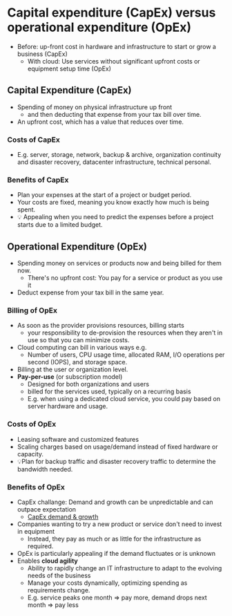# Capital expenditure (CapEx) versus operational expenditure (OpEx)

- Before: up-front cost in hardware and infrastructure to start or grow a business (CapEx)
  - With cloud: Use services without significant upfront costs or equipment setup time (OpEx)

## Capital Expenditure (CapEx)

- Spending of money on physical infrastructure up front
  - and then deducting that expense from your tax bill over time.
- An upfront cost, which has a value that reduces over time.

### Costs of CapEx

- E.g. server, storage, network, backup & archive, organization continuity and disaster recovery, datacenter infrastructure, technical personal.

### Benefits of CapEx

- Plan your expenses at the start of a project or budget period.
- Your costs are fixed, meaning you know exactly how much is being spent.
- 💡 Appealing when you need to predict the expenses before a project starts due to a limited budget.

## Operational Expenditure (OpEx)

- Spending money on services or products now and being billed for them now.
  - There's no upfront cost: You pay for a service or product as you use it
- Deduct expense from your tax bill in the same year.

### Billing of OpEx

- As soon as the provider provisions resources, billing starts
  - your responsibility to de-provision the resources when they aren't in use so that you can minimize costs.
- Cloud computing can bill in various ways e.g.
  - Number of users, CPU usage time, allocated RAM, I/O operations per second (IOPS), and storage space.
- Billing at the user or organization level.
- **Pay-per-use** (or subscription model)
  - Designed for both organizations and users
  - billed for the services used, typically on a recurring basis
  - E.g. when using a dedicated cloud service, you could pay based on server hardware and usage.

### Costs of OpEx

- Leasing software and customized features
- Scaling charges based on usage/demand instead of fixed hardware or capacity.
- 💡Plan for backup traffic and disaster recovery traffic to determine the bandwidth needed.

### Benefits of OpEx

- CapEx challange: Demand and growth can be unpredictable and can outpace expectation
  - [CapEx demand & growth](./img/capex-demand-and-growth.png)
- Companies wanting to try a new product or service don't need to invest in equipment
  - Instead, they pay as much or as little for the infrastructure as required.
- OpEx is particularly appealing if the demand fluctuates or is unknown
- Enables **cloud agility**
  - Ability to rapidly change an IT infrastructure to adapt to the evolving needs of the business
  - Manage your costs dynamically, optimizing spending as requirements change.
  - E.g. service peaks one month => pay more, demand drops next month => pay less
